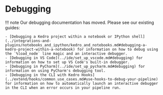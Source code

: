 # Debugging

!!! note
    Our debugging documentation has moved. Please see our existing guides:

    - [Debugging a Kedro project within a notebook or IPython shell](../integrations-and-plugins/notebooks_and_ipython/kedro_and_notebooks.md#debugging-a-kedro-project-within-a-notebook) for information on how to debug using the `%load_node` line magic and an interactive debugger.
    - [Debugging in VS Code](../ide/set_up_vscode.md#debugging) for information on how to set up VS Code's built-in debugger.
    - [Debugging in PyCharm](../ide/set_up_pycharm.md#debugging) for information on using PyCharm's debugging tool.
    - [Debugging in the CLI with Kedro Hooks](../extend/hooks/common_use_cases.md#use-hooks-to-debug-your-pipeline) for information on how to automatically launch an interactive debugger in the CLI when an error occurs in your pipeline run.
